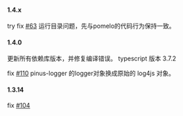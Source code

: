 

#### 1.4.x
try fix [#63](https://github.com/node-pinus/pinus/issues/65)  运行目录问题，先与pomelo的代码行为保持一致。


#### 1.4.0

更新所有依赖库版本，并修复编译错误。
typescript 版本 3.7.2

fix [#110](https://github.com/node-pinus/pinus/issues/110)  pinus-logger 的logger对象换成原始的 log4js 对象。

#### 1.3.14

fix [#104](https://github.com/node-pinus/pinus/issues/104)

